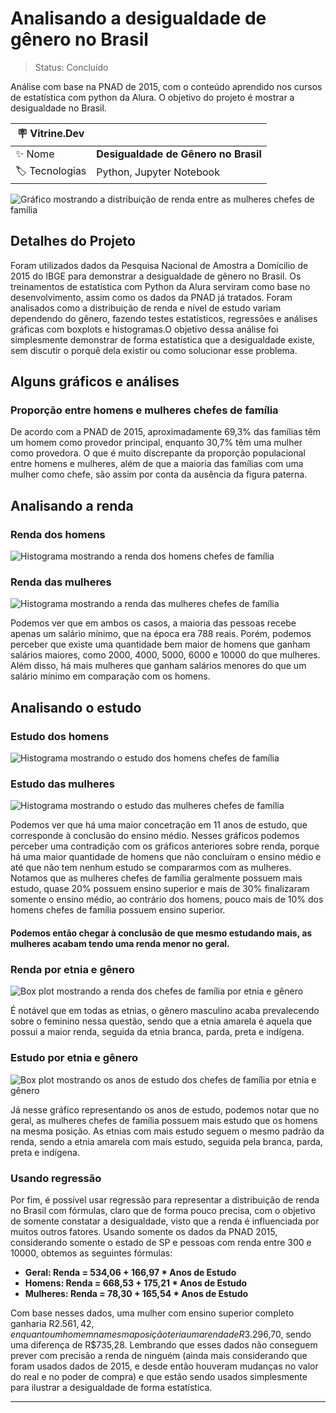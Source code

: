 # Analisando a desigualdade de gênero no Brasil

> Status: Concluído

Análise com base na PNAD de 2015, com o conteúdo aprendido nos cursos de estatística com python da Alura. O objetivo do projeto é mostrar a desigualdade no Brasil.

| :placard: Vitrine.Dev |     |
| -------------  | --- |
| :sparkles: Nome        | **Desigualdade de Gênero no Brasil**
| :label: Tecnologias | Python, Jupyter Notebook

![Gráfico mostrando a distribuição de renda entre as mulheres chefes de família](https://github.com/BrenoMorim/desigualdade-de-genero/blob/main/imagem-do-projeto.png?raw=true#vitrinedev)

## Detalhes do Projeto

Foram utilizados dados da Pesquisa Nacional de Amostra a Domícilio de 2015 do IBGE para demonstrar a desigualdade de gênero no Brasil. Os treinamentos de estatística com Python da Alura serviram como base no desenvolvimento, assim como os dados da PNAD já tratados. Foram analisados como a distribuição de renda e nível de estudo variam dependendo do gênero, fazendo testes estatísticos, regressões e análises gráficas com boxplots e histogramas.O objetivo dessa análise foi simplesmente demonstrar de forma estatística que a desigualdade existe, sem discutir o porquê dela existir ou como solucionar esse problema.

## Alguns gráficos e análises

### Proporção entre homens e mulheres chefes de família

De acordo com a PNAD de 2015, aproximadamente 69,3% das famílias têm um homem como provedor principal, enquanto 30,7% têm uma mulher como provedora. O que é muito discrepante da proporção populacional entre homens e mulheres, além de que a maioria das famílias com uma mulher como chefe, são assim por conta da ausência da figura paterna.

## Analisando a renda

### Renda dos homens

![Histograma mostrando a renda dos homens chefes de família](./graficos/renda_homens.png)

### Renda das mulheres

![Histograma mostrando a renda das mulheres chefes de família](./graficos/renda_mulheres.png)

Podemos ver que em ambos os casos, a maioria das pessoas recebe apenas um salário mínimo, que na época era 788 reais. Porém, podemos perceber que existe uma quantidade bem maior de homens que ganham salários maiores, como 2000, 4000, 5000, 6000 e 10000 do que mulheres. Além disso, há mais mulheres que ganham salários menores do que um salário mínimo em comparação com os homens.

## Analisando o estudo

### Estudo dos homens

![Histograma mostrando o estudo dos homens chefes de família](./graficos/estudo_homens.png)

### Estudo das mulheres

![Histograma mostrando o estudo das mulheres chefes de família](./graficos/estudo_mulheres.png)

Podemos ver que há uma maior concetração em 11 anos de estudo, que corresponde à conclusão do ensino médio. Nesses gráficos podemos perceber uma contradição com os gráficos anteriores sobre renda, porque há uma maior quantidade de homens que não concluíram o ensino médio e até que não tem nenhum estudo se compararmos com as mulheres. Notamos que as mulheres chefes de família geralmente possuem mais estudo, quase 20% possuem ensino superior e mais de 30% finalizaram somente o ensino médio, ao contrário dos homens, pouco mais de 10% dos homens chefes de família possuem ensino superior.

#### Podemos então chegar à conclusão de que mesmo estudando mais, as mulheres acabam tendo uma renda menor no geral.

### Renda por etnia e gênero

![Box plot mostrando a renda dos chefes de família por etnia e gênero](./graficos/boxplot_renda.png)

É notável que em todas as etnias, o gênero masculino acaba prevalecendo sobre o feminino nessa questão, sendo que a etnia amarela é aquela que possui a maior renda, seguida da etnia branca, parda, preta e indígena.

### Estudo por etnia e gênero

![Box plot mostrando os anos de estudo dos chefes de família por etnia e gênero](./graficos/boxplot_estudo.png)

Já nesse gráfico representando os anos de estudo, podemos notar que no geral, as mulheres chefes de família possuem mais estudo que os homens na mesma posição. As etnias com mais estudo seguem o mesmo padrão da renda, sendo a etnia amarela com mais estudo, seguida pela branca, parda, preta e indígena.

### Usando regressão

Por fim, é possível usar regressão para representar a distribuição de renda no Brasil com fórmulas, claro que de forma pouco precisa, com o objetivo de somente constatar a desigualdade, visto que a renda é influenciada por muitos outros fatores. Usando somente os dados da PNAD 2015, considerando somente o estado de SP e pessoas com renda entre 300 e 10000, obtemos as seguintes fórmulas:

- **Geral: Renda = 534,06 + 166,97 * Anos de Estudo**
- **Homens: Renda = 668,53 + 175,21 * Anos de Estudo**
- **Mulheres: Renda = 78,30 + 165,54 * Anos de Estudo**

Com base nesses dados, uma mulher com ensino superior completo ganharia R$2.561,42, enquanto um homem na mesma posição teria uma renda de R$3.296,70, sendo uma diferença de R$735,28. Lembrando que esses dados não conseguem prever com precisão a renda de ninguém (ainda mais considerando que foram usados dados de 2015, e desde então houveram mudanças no valor do real e no poder de compra) e que estão sendo usados simplesmente para ilustrar a desigualdade de forma estatística.

---

